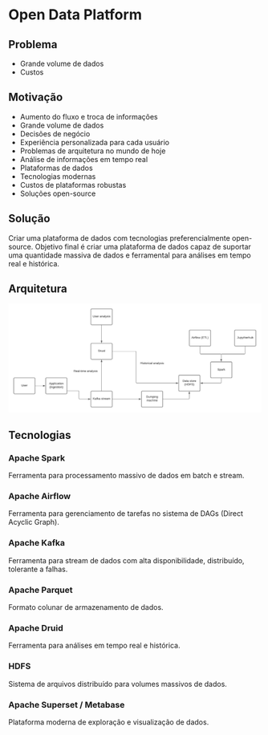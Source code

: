 # Open Data Platform

## Problema

- Grande volume de dados
- Custos

## Motivação

- Aumento do fluxo e troca de informações
- Grande volume de dados
- Decisões de negócio
- Experiência personalizada para cada usuário
- Problemas de arquitetura no mundo de hoje
- Análise de informações em tempo real
- Plataformas de dados
- Tecnologias modernas
- Custos de plataformas robustas
- Soluções open-source

## Solução

Criar uma plataforma de dados com tecnologias preferencialmente open-source. Objetivo final é criar uma plataforma de dados capaz de suportar uma quantidade massiva de dados e ferramental para análises em tempo real e histórica.

## Arquitetura

![Initial archtecture](./doc/images/architecture.png)

## Tecnologias

### Apache Spark

Ferramenta para processamento massivo de dados em batch e stream.

### Apache Airflow

Ferramenta para gerenciamento de tarefas no sistema de DAGs (Direct Acyclic Graph).

### Apache Kafka

Ferramenta para stream de dados com alta disponibilidade, distribuído, tolerante a falhas.

### Apache Parquet

Formato colunar de armazenamento de dados.

### Apache Druid

Ferramenta para análises em tempo real e histórica.

### HDFS

Sistema de arquivos distribuído para volumes massivos de dados.

### Apache Superset / Metabase

Plataforma moderna de exploração e visualização de dados.

